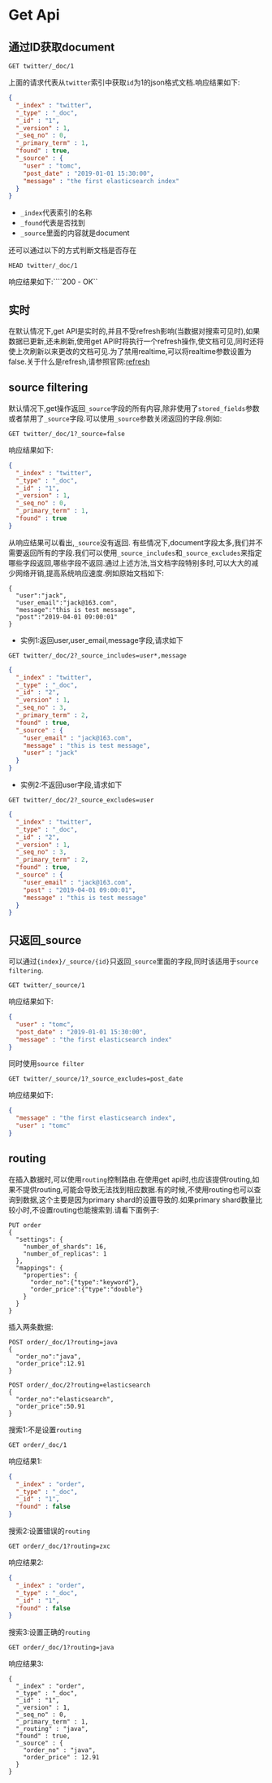 # Get Api

## 通过ID获取document

``` http
GET twitter/_doc/1
```

上面的请求代表从```twitter```索引中获取```id```为1的json格式文档.响应结果如下:

``` json
{
  "_index" : "twitter",
  "_type" : "_doc",
  "_id" : "1",
  "_version" : 1,
  "_seq_no" : 0,
  "_primary_term" : 1,
  "found" : true,
  "_source" : {
    "user" : "tomc",
    "post_date" : "2019-01-01 15:30:00",
    "message" : "the first elasticsearch index"
  }
}
```

- ```_index```代表索引的名称
- ```_found```代表是否找到
- ```_source```里面的内容就是document

还可以通过以下的方式判断文档是否存在

``` http
HEAD twitter/_doc/1
```

响应结果如下:````200 - OK``

## 实时

在默认情况下,get API是实时的,并且不受refresh影响(当数据对搜索可见时),如果数据已更新,还未刷新,使用get API时将执行一个refresh操作,使文档可见,同时还将使上次刷新以来更改的文档可见.为了禁用realtime,可以将realtime参数设置为false.关于什么是refresh,请参照官网:[refresh](https://www.elastic.co/guide/en/elasticsearch/reference/current/docs-refresh.html "refresh")

## source filtering

默认情况下,get操作返回```_source```字段的所有内容,除非使用了```stored_fields```参数或者禁用了```_source```字段.可以使用```_source```参数关闭返回的字段.例如:

``` http
GET twitter/_doc/1?_source=false
```

响应结果如下:

``` json
{
  "_index" : "twitter",
  "_type" : "_doc",
  "_id" : "1",
  "_version" : 1,
  "_seq_no" : 0,
  "_primary_term" : 1,
  "found" : true
}
```

从响应结果可以看出,```_source```没有返回.
有些情况下,document字段太多,我们并不需要返回所有的字段.我们可以使用```_source_includes```和```_source_excludes```来指定哪些字段返回,哪些字段不返回.通过上述方法,当文档字段特别多时,可以大大的减少网络开销,提高系统响应速度.例如原始文档如下:

``` jsson
{
  "user":"jack",
  "user_email":"jack@163.com",
  "message":"this is test message",
  "post":"2019-04-01 09:00:01"
}
```

- 实例1:返回user,user_email,message字段,请求如下

``` http
GET twitter/_doc/2?_source_includes=user*,message
```

``` json
{
  "_index" : "twitter",
  "_type" : "_doc",
  "_id" : "2",
  "_version" : 1,
  "_seq_no" : 3,
  "_primary_term" : 2,
  "found" : true,
  "_source" : {
    "user_email" : "jack@163.com",
    "message" : "this is test message",
    "user" : "jack"
  }
}
```

- 实例2:不返回user字段,请求如下

``` http
GET twitter/_doc/2?_source_excludes=user
```

``` json
{
  "_index" : "twitter",
  "_type" : "_doc",
  "_id" : "2",
  "_version" : 1,
  "_seq_no" : 3,
  "_primary_term" : 2,
  "found" : true,
  "_source" : {
    "user_email" : "jack@163.com",
    "post" : "2019-04-01 09:00:01",
    "message" : "this is test message"
  }
}
```

## 只返回_source

可以通过```{index}/_source/{id}```只返回```_source```里面的字段,同时该适用于```source filtering```.

``` http
GET twitter/_source/1
```

响应结果如下:

``` json
{
  "user" : "tomc",
  "post_date" : "2019-01-01 15:30:00",
  "message" : "the first elasticsearch index"
}
```

同时使用```source filter```

``` http
GET twitter/_source/1?_source_excludes=post_date
```

响应结果如下:

``` json
{
  "message" : "the first elasticsearch index",
  "user" : "tomc"
}

```

## routing

在插入数据时,可以使用```routing```控制路由.在使用get api时,也应该提供routing,如果不提供routing,可能会导致无法找到相应数据.有的时候,不使用routing也可以查询到数据,这个主要是因为primary shard的设置导致的.如果primary shard数量比较小时,不设置routing也能搜索到.请看下面例子:

``` http
PUT order
{
  "settings": {
    "number_of_shards": 16,
    "number_of_replicas": 1
  }, 
  "mappings": {
    "properties": {
      "order_no":{"type":"keyword"},
      "order_price":{"type":"double"}
    }
  }
}
```

插入两条数据:

``` http
POST order/_doc/1?routing=java
{
  "order_no":"java",
  "order_price":12.91
}
```

``` http
POST order/_doc/2?routing=elasticsearch
{
  "order_no":"elasticsearch",
  "order_price":50.91
}
```

搜索1:不是设置```routing```

``` http
GET order/_doc/1
```

响应结果1:

``` json
{
  "_index" : "order",
  "_type" : "_doc",
  "_id" : "1",
  "found" : false
}

```

搜索2:设置错误的```routing```

``` http
GET order/_doc/1?routing=zxc
```

响应结果2:

``` json
{
  "_index" : "order",
  "_type" : "_doc",
  "_id" : "1",
  "found" : false
}
```

搜索3:设置正确的```routing```

``` http
GET order/_doc/1?routing=java
```

响应结果3:

``` http
{
  "_index" : "order",
  "_type" : "_doc",
  "_id" : "1",
  "_version" : 1,
  "_seq_no" : 0,
  "_primary_term" : 1,
  "_routing" : "java",
  "found" : true,
  "_source" : {
    "order_no" : "java",
    "order_price" : 12.91
  }
}
```
